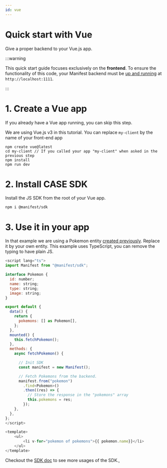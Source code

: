```yaml
---
id: vue
---
```


# Quick start with Vue

Give a proper backend to your Vue.js app.

:::warning

This quick start guide focuses exclusively on the **frontend**. To ensure the functionality of this code, your Manifest backend must be [up and running](install.md) at `http://localhost:1111`.

:::

# 1. Create a Vue app

If you already have a Vue app running, you can skip this step.

We are using Vue.js v3 in this tutorial. You can replace `my-client` by the name of your front-end app

```
npm create vue@latest
cd my-client // If you called your app "my-client" when asked in the previous step
npm install
npm run dev
```

# 2. Install CASE SDK

Install the JS SDK from the root of your Vue app.

```
npm i @manifest/sdk
```

# 3. Use it in your app

In that example we are using a Pokemon entity [created previously](entities.md). Replace it by your own entity. This example uses TypeScript, you can remove the typing to have plain JS.

```js
<script lang="ts">
import Manifest from "@manifest/sdk";

interface Pokemon {
  id: number;
  name: string;
  type: string;
  image: string;
}

export default {
  data() {
    return {
      pokemons: [] as Pokemon[],
    };
  },
  mounted() {
    this.fetchPokemon();
  },
  methods: {
    async fetchPokemon() {

      // Init SDK
      const manifest = new Manifest();

      // Fetch Pokemons from the backend.
      manifest.from("pokemon")
        .find<Pokemon>()
        .then((res) => {
          // Store the response in the "pokemons" array
          this.pokemons = res;
        });
    },
  },
};
</script>

<template>
    <ul>
        <li v-for="pokemon of pokemons">{{ pokemon.name}}</li>
    </ul>
</template>


```

Checkout the [SDK doc](connect.md) to see more usages of the SDK.,
